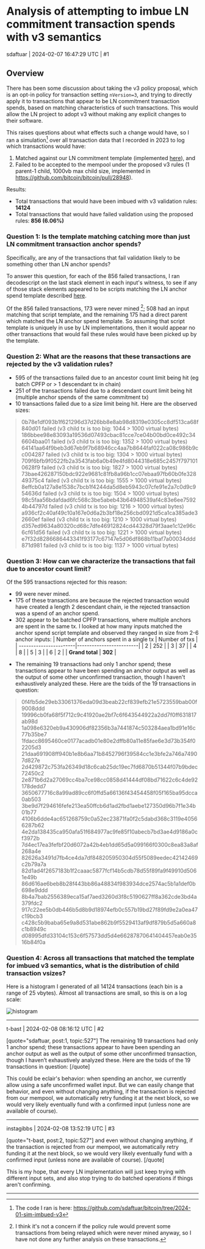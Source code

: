 # Analysis of attempting to imbue LN commitment transaction spends with v3 semantics

sdaftuar | 2024-02-07 16:47:29 UTC | #1

## Overview
There has been some discussion about taking the v3 policy proposal, which is an opt-in policy for transaction setting `nVersion=3`, and trying to directly apply it to transactions that appear to be LN commitment transaction spends, based on matching characteristics of such transactions.  This would allow the LN project to adopt v3 without making any explicit changes to their software.  

This raises questions about what effects such a change would have, so I ran a simulation[^1] over all transaction data that I recorded in 2023 to log which transactions would have:
 1. Matched against our
LN commitment template (implemented [here](https://github.com/bitcoin/bitcoin/commit/a5fe461838e8759c9abd3ac764162c271f97d50b)), and
 1. Failed to be accepted to the mempool under the proposed v3 rules (1 parent-1 child, 1000vb max child size, implemented in https://github.com/bitcoin/bitcoin/pull/28948).

Results:
* Total transactions that would have been imbued with v3 validation rules: **14124**
* Total transactions that would have failed validation using the proposed rules: **856 (6.06%)**

### Question 1: Is the template matching catching more than just LN commitment transaction anchor spends?

Specifically, are any of the transactions that fail validation likely to be something other than LN anchor spends?

To answer this question, for each of the 856 failed transactions, I ran decodescript on the last stack element
in each input's witness, to see if any of those stack elements appeared to be scripts matching the LN anchor spend template
described [here](https://github.com/bitcoin/bitcoin/issues/29319#issuecomment-1916166471).

Of the 856 failed transactions, 173 were never mined [^2]; 508 had an input matching that script template, and the remaining 175 had
a direct parent which matched the LN anchor spend template.  So assuming that script template is uniquely in use by LN 
implementations, then it would appear no other transactions that would fail these rules would have been picked up by the template.

### Question 2: What are the reasons that these transactions are rejected by the v3 validation rules?

* 595 of the transactions failed due to an ancestor count limit being hit (eg batch CPFP or > 1 descendant tx in chain)
* 251 of the transactions failed due to a descendant count limit being hit (multiple anchor spends of the same commitment tx)
* 10 transactions failed due to a size limit being hit. Here are the observed sizes:

> 0b78e1df093b1f621296d37d26bb8e8ab98d8319e0305cc8df513ca68f840d01 failed (v3 child tx is too big: 1044 > 1000 virtual bytes)
> 186bbee98e83093a19536d07493cbac81cce7ce04b00bd0ce492c346604baa01 failed (v3 child tx is too big: 1352 > 1000 virtual bytes)
> 64141aa64f9beb3d67eb9f7b68946cc4aa7b8644faf022ca08c986b9cc004287 failed (v3 child tx is too big: 1304 > 1000 virtual bytes)
> 709f6bfb9f0522fb2a3543fab6a0b49e4fd8044318e685c2457f7971010628f9 failed (v3 child tx is too big: 1827 > 1000 virtual bytes)
> 73bae426287150bdc922e9681c81fb8a96b1cc07ebaa97fb60b0fe32849375c4 failed (v3 child tx is too big: 1555 > 1000 virtual bytes)
> 8effcb0a127a8e1538c7bcb1f4244da5d8eb5943c07cfe91e2a7c0d9c954636d failed (v3 child tx is too big: 1504 > 1000 virtual bytes)
> 98c5faa56bdafdad6fc568c3be5abeb43b64948539af4c83e6ee75924b44797d failed (v3 child tx is too big: 1216 > 1000 virtual bytes)
> a936cf2c40af49c10a167e0d6a2b3bf18e256cbd0921d5ca1ca385ade32660ef failed (v3 child tx is too big: 1210 > 1000 virtual bytes)
> d357ed9634a80320cd68c7dfe46912824cd44328d79f3aae1c12e96c6cf61d56 failed (v3 child tx is too big: 1221 > 1000 virtual bytes)
> e7f32d8286686443341f93177c67147e5d06df868b11baf7a00034ddd871d981 failed (v3 child tx is too big: 1137 > 1000 virtual bytes)


### Question 3: How can we characterize the transactions that fail due to ancestor count limit?
Of the 595 transactions rejected for this reason:
 * 99 were never mined.
 * 175 of these transactions are because the rejected transaction would have created a length 2 descendant chain, ie the rejected transaction was a spend of an anchor spend.
 * 302 appear to be batched CPFP transactions, where multiple anchors are spent in the same tx. I looked at how many inputs matched the anchor spend script template and observed they ranged in size from 2-6 anchor inputs:
   | Number of anchors spent in a single tx | Number of txs |
   | -----------------------|-------------------------|
   | 2 | 252 |
   | 3 | 37 | 
   | 4 | 8 |
   | 5 | 3 |
   | 6 | 2 |
   | **Grand total** | **302** |
  - The remaining 19 transactions had only 1 anchor spend; these transactions appear to have been spending an anchor output as well as the output of some other unconfirmed transaction, though I haven't exhaustively analyzed these. Here are the txids of the 19 transactions in question:

> 0f4fb5de29eb33061376eda09d3beab22cf839efb21e5723559bab00f9008ddd
> 19996cb0fa68f5f712c9c41920ae2bf7c6f643544922a2dd7f0ff631817ab98d
> 1a098e6320eb9a430906df82356b3a7441874c503284aea1bd91e16c77b35be7
> 1fdacc8695460ce0177acadb01e80e2dffb80a11e85fae6e3d73b354f02205d3
> 21daa691908ff940b1e8b6aa71b8452796f39584cc1e3bfe2a746a74907d827e
> 2d429872c753fa26349d18c6cab25dc19ec7fd6870b51344f07b9bdec72450c2
> 2e871b6d2a27069cc4ba7ce98cc0858d41444df08bd71622c6c4de92178dedd7
> 3650677716c8a99ad89cc6f0ffd5a66136f43454458f05f165ba95dcca0ab503
> 3be9d7f294616fefe213ea50ffcb6d1ad2fbd1aebe127350d96b7f1e34b01b77
> 4106b6dde4ac651268759c0a52ec23871fa0f2c5dabd368c3119e40566287b62
> 4e2da138435ca950afa51f684977ac9fe85f10abecb7bd3ae4d9186a0cf3972b
> 7d4ec17ea3fefbf20d6072a42b4eb1dd65d5a099166f0300c8ea83a8af268a4e
> 82626a3491d7fb4ce4da7df848205950304d55f5089eedec42142469c2b79a7a
> 82d1ad4f2657183b1f2caaac5877fcf14b5cdb78d55f89fa9f49910d5061e49b
> 86d616ae6beb8b28f443bb86a48834f983934dce2574ac5b1a1def0b698e9ddd
> 8b4a7bab2556389eca15af7aed3260d3f8c5190627ff8a362cde3bd4a379fdc2
> 917c22ee5b0db446b5d8b9d18974efb0c557b19bd27f89fd9e2a0ea47c19bcb3
> c428c5b9baba65e9a8d531abe862b9f5529413af9df879b5d5a660a8c1b8949c
> d08995dfd33104c153c6f57573dd5d4e66287870641404457eab0e3516b84f0a


### Question 4: Across all transactions that matched the template for imbued v3 semantics, what is the distribution of child transaction vsizes?

Here is a histogram I generated of all 14124 transactions (each bin is a range of 25 vbytes). Almost all transactions are small, so this is on a log scale:

![histogram](upload://9gnW5FbIRkwMxz5MbkZXJrhn8ad.png)




[^1]:The code I ran is here: https://github.com/sdaftuar/bitcoin/tree/2024-01-sim-imbued-v3
[^2]:I think it's not a concern if the policy rule would prevent some transactions from being relayed which were never mined anyway, so I have not done any further analysis on these transactions.

-------------------------

t-bast | 2024-02-08 08:16:12 UTC | #2

[quote="sdaftuar, post:1, topic:527"]
The remaining 19 transactions had only 1 anchor spend; these transactions appear to have been spending an anchor output as well as the output of some other unconfirmed transaction, though I haven’t exhaustively analyzed these. Here are the txids of the 19 transactions in question:
[/quote]

This could be eclair's behavior: when spending an anchor, we currently allow using a safe unconfirmed wallet input. But we can easily change that behavior, and even without changing anything, if the transaction is rejected from our mempool, we automatically retry funding it at the next block, so we would very likely eventually fund with a confirmed input (unless none are available of course).

-------------------------

instagibbs | 2024-02-08 13:52:19 UTC | #3

[quote="t-bast, post:2, topic:527"]
and even without changing anything, if the transaction is rejected from our mempool, we automatically retry funding it at the next block, so we would very likely eventually fund with a confirmed input (unless none are available of course).
[/quote]

This is my hope, that every LN implementation will just keep trying with different input sets, and also stop trying to do batched operations if things aren't confirming.

-------------------------

